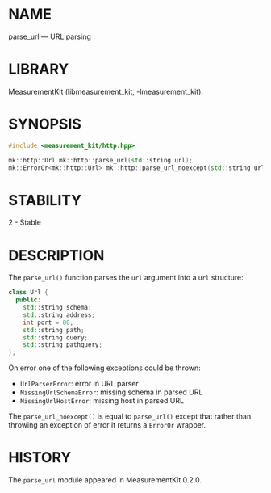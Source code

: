 # NAME
parse_url &mdash; URL parsing

# LIBRARY
MeasurementKit (libmeasurement_kit, -lmeasurement_kit).

# SYNOPSIS
```C++
#include <measurement_kit/http.hpp>

mk::http::Url mk::http::parse_url(std::string url);
mk::ErrorOr<mk::http::Url> mk::http::parse_url_noexcept(std::string url);
```

# STABILITY

2 - Stable

# DESCRIPTION

The `parse_url()` function parses the `url` argument into a `Url` structure:

```C++
class Url {
  public:
    std::string schema;
    std::string address;
    int port = 80;
    std::string path;
    std::string query;
    std::string pathquery;
};
```

On error one of the following exceptions could be thrown:

- `UrlParserError`: error in URL parser
- `MissingUrlSchemaError`: missing schema in parsed URL
- `MissingUrlHostError`: missing host in parsed URL

The `parse_url_noexcept()` is equal to `parse_url()` except that rather
than throwing an exception of error it returns a `ErrorOr` wrapper.

# HISTORY

The `parse_url` module appeared in MeasurementKit 0.2.0.

